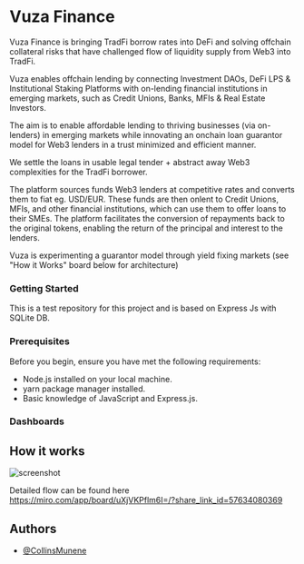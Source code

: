 
# Vuza Finance

Vuza Finance is bringing TradFi borrow rates into DeFi and solving offchain collateral risks that have challenged flow of liquidity supply from Web3 into TradFi.

Vuza enables offchain lending by connecting Investment DAOs, DeFi LPS & Institutional Staking Platforms with on-lending financial institutions in emerging markets, such as Credit Unions, Banks, MFIs & Real Estate Investors.

The aim is to enable affordable lending to thriving businesses (via on-lenders) in emerging markets while innovating an onchain loan guarantor model for Web3 lenders in a trust minimized and efficient manner.

We settle the loans in usable legal tender + abstract away Web3 complexities for the TradFi borrower. 

The platform sources funds Web3 lenders at competitive rates and converts them to fiat eg. USD/EUR. These funds are then onlent to Credit Unions, MFIs, and other financial institutions, which can use them to offer loans to their SMEs. The platform facilitates the conversion of repayments back to the original tokens, enabling the return of the principal and interest to the lenders.

Vuza is experimenting a guarantor model through yield fixing markets (see "How it Works" board below for architecture)

### Getting Started
This is a test repository for this project and is based on Express Js with SQLite DB.

### Prerequisites

Before you begin, ensure you have met the following requirements:

- Node.js installed on your local machine.
- yarn package manager installed.
- Basic knowledge of JavaScript and Express.js.

<!-- ## Installation

1. Clone the repository:
    ```bash
   git clone https://github.com/Web3Clubs-xyz/Vuza_Finance.git

2. Navigate into the project directory:
    ```bash
    cd Vuza_Finance

3. Install dependencies:
    ```bash
    yarn install
4. Seed DB
    ```bash
    yarn run seed
5. Start the server:
   ```bash
   yarn start -->


### Dashboards

<!-- Open your web browser and go to

1. http://localhost:8000/admin_dashboard to view the Admin dashboard.
2. http://localhost:8000/sacco_dashboard to view the Sacco dashboard.
3. http://localhost:8000/dao_dashboard to view the DAO dashboard.
4. http://localhost:8000/lp_dashboard to view the Liquidity Provider dashboard. -->


## How it works
![screenshot](V2_VUZA_Technical_Diagram.jpg)

Detailed flow can be found here https://miro.com/app/board/uXjVKPflm6I=/?share_link_id=57634080369
## Authors

- [@CollinsMunene](https://github.com/CollinsMunene)

